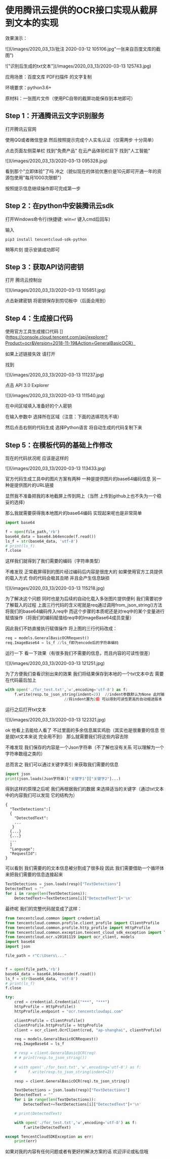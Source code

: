 #  使用腾讯云提供的OCR接口实现从截屏到文本的实现

效果演示：

![](/images/2020_03_13/批注 2020-03-12 105106.jpg"一张来自百度文库的截图")

!["识别后生成的txt文本"](/images/2020_03_13/2020-03-13 125743.jpg)

应用场景：百度文库 PDF扫描件 的文字复制

环境要求：python3.6+

原材料：一张图片文件（使用PC自带的截屏功能保存到本地即可）

## Step 1：开通腾讯云文字识别服务

打开腾讯云官网[](https://cloud.tencent.com) 

使用QQ或者微信登录 然后按照提示完成个人实名认证（仅需两步 十分简单）

点击页面左侧菜单栏 找到"免费产品" 在云产品体验栏目下 找到"人工智能"

![](/images/2020_03_13/2020-03-13 095328.jpg)

看到那个"立即体验"了吗 冲之（貌似现在的体验优惠价是10元即可开通一年的资源包使用"每月1000次限额"）

按照提示信息继续操作即可完成第一步

## Step 2：在python中安装腾讯云sdk

打开Windows命令行(快捷键: win+r 键入cmd后回车) 

输入 

```
pip3 install tencentcloud-sdk-python
```

稍等片刻 提示安装成功即可

## Step 3：获取API访问密钥

打开 腾讯云控制台[](https://console.cloud.tencent.com/cam/capi)

![](/images/2020_03_13/2020-03-13 105851.jpg)

点击新建密钥 将密钥保存到剪切板中（后面会用到）

## Step 4：生成接口代码

使用官方工具生成接口代码 [](https://console.cloud.tencent.com/api/explorer?Product=ocr&Version=2018-11-19&Action=GeneralBasicOCR）

如果上述链接失效 请打开 [](https://cloud.tencent.com/document/product/866/33526)

找到

![](/images/2020_03_13/2020-03-13 111237.jpg)

点击 API 3.0 Explorer

![](/images/2020_03_13/2020-03-13 111540.jpg)

在中间区域填入准备好的个人密钥

在输入参数中 选择所在区域（注意：下面的选填项先不填）

然后点击右侧的代码生成 选择Python语言 将自动生成的代码复制下来

## Step 5：在模板代码的基础上作修改

现在的代码状况呢 应该是这样的

![](/images/2020_03_13/2020-03-13 113433.jpg)

官方代码生成工具中的图片方案有两种 一种是提供图片的base64编码信息 另一种是提供图片的URL链接

显然我不准备把我的本地截屏上传到网上（当然 上传到github上也不失为一个稳妥的选择）

那么我就需要获得我本地图片的base64编码 实现起来呢也是非常简单

```python
import base64

f = open(file_path,'rb')
base64_data = base64.b64encode(f.read())
ls_f = str(base64_data, 'utf-8')
# print(ls_f)
f.close
```

这样我们就得到了我们需要的编码（字符串类型）

不难发现 正常截屏得到的图片经过编码后内容是很庞大的 如果使用官方工具提供的载入方式 你的代码会极其丑陋 
并且会产生信息缺损

![](/images/2020_03_13/2020-03-13 115218.jpg)

为了解决这个问题 同时也是为后续的自动化载入多张图片提供便利 我们需要初步了解载入的过程 
上面三行代码的含义呢就是req通过调用from_json_string()方法将我们的base64编码传入req中
而这个步骤的本质呢还是对req中的某个变量进行赋值操作（将我们的编码赋值给req中的ImageBase64成员变量）

因此我们不妨直接执行赋值操作 将上图的三行代码改成：

```python
req = models.GeneralBasicOCRRequest()
req.ImageBase64 = ls_f //ls_f即为encode后的字符串编码
```

运行一下 看一下效果（有很多我们不需要的信息，而且内容的可读性很差）

![](/images/2020_03_13/2020-03-13 121251.jpg)

为了方便我们查看识别出来的效果 我们将结果保存到本地的一个txt文本中去
需要在代码最后加上

```python
with open('./for_test.txt','w',encoding='utf-8') as f:
    f.write(resp.to_json_string(indent=2))  //indent参数默认为None 此时输出的结果是紧凑保存 效果如之前截图所示
                          //将indent置为2后 可以得到可读性更高的自动缩进版本（你也可以设置其它数值 来修改缩进量）
```

运行之后打开txt文本

![](/images/2020_03_13/2020-03-13 122321.jpg)

ok 他看上去能给人看了 不过里面的多余信息属实鸡肋（其实也是很重要的信息 但是就txt文本来说 完全用不到） 那么就需要我们将这些内容去除

不难发现 我们保存的内容是一个Json字符串（不了解也没有关系 可以理解为一个字符串数组之类的）

总而言之 我们可以通过关键字索引 来获取我们需要的信息

```python
import json
print(json.loads(Json字符串)["关键字1"]["关键字2"]...)
```

得到这样的原理之后呢 我们再根据我们的数据 来选择适当的关键字（通过txt文本中的内容我们可以发现 它的结构为）

```
{
  "TextDetections":[
  {
    "DetectedText":
    ...
   }
  {...}
  {...}
  ...
  ]
  "Language": 
  "RequestId": 
}
```

可以看到 我们需要的的文本信息被分割成了很多段 因此 我们需要借助一个循环体来把我们需要的信息连接起来

```python
TextDetections = json.loads(resp)["TextDetections"]
DetectedText = ""
for i in range(len(TextDetections)):
    DetectedText+=TextDetections[i]["DetectedText"]+'\n'
```

最终呢 我们的完整代码就变成了这样：

```python
from tencentcloud.common import credential
from tencentcloud.common.profile.client_profile import ClientProfile
from tencentcloud.common.profile.http_profile import HttpProfile
from tencentcloud.common.exception.tencent_cloud_sdk_exception import TencentCloudSDKException 
from tencentcloud.ocr.v20181119 import ocr_client, models 
import base64
import json

file_path = r"C:\Users\..."


f = open(file_path,'rb')
base64_data = base64.b64encode(f.read())
ls_f = str(base64_data, 'utf-8')
# print(ls_f)
f.close

try: 
    cred = credential.Credential("***", "***") 
    httpProfile = HttpProfile()
    httpProfile.endpoint = "ocr.tencentcloudapi.com"

    clientProfile = ClientProfile()
    clientProfile.httpProfile = httpProfile
    client = ocr_client.OcrClient(cred, "ap-shanghai", clientProfile) 

    req = models.GeneralBasicOCRRequest()
    req.ImageBase64 = ls_f 

    # resp = client.GeneralBasicOCR(req)
    # # print(resp.to_json_string())
    
    # with open('./for_test.txt','w',encoding='utf-8') as f:
    #     f.write(resp.to_json_string(indent=2))

    resp = client.GeneralBasicOCR(req).to_json_string()

    TextDetections = json.loads(resp)["TextDetections"]
    DetectedText = ""
    for i in range(len(TextDetections)):
        DetectedText+=TextDetections[i]["DetectedText"]+'\n'

    # print(DetectedText)

    with open('./for_test.txt','w',encoding='utf-8') as f:
        f.write(DetectedText)

except TencentCloudSDKException as err: 
    print(err) 
```

如果对我的内容有任何问题或者有更好的解决方案的话 欢迎评论或私信哦
